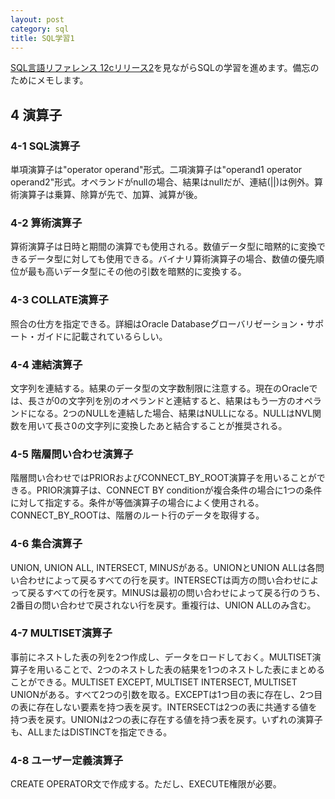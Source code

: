 ```yaml
---
layout: post
category: sql
title: SQL学習1
---
```

[SQL言語リファレンス 12cリリース2](https://docs.oracle.com/cd/E82638_01/SQLRF/toc.htm)を見ながらSQLの学習を進めます。備忘のためにメモします。

## 4 演算子
### 4-1 SQL演算子
単項演算子は"operator operand"形式。二項演算子は"operand1 operator operand2"形式。オペランドがnullの場合、結果はnullだが、連結(||)は例外。算術演算子は乗算、除算が先で、加算、減算が後。

### 4-2 算術演算子
算術演算子は日時と期間の演算でも使用される。数値データ型に暗黙的に変換できるデータ型に対しても使用できる。バイナリ算術演算子の場合、数値の優先順位が最も高いデータ型にその他の引数を暗黙的に変換する。

### 4-3 COLLATE演算子
照合の仕方を指定できる。詳細はOracle Databaseグローバリゼーション・サポート・ガイドに記載されているらしい。

### 4-4 連結演算子
文字列を連結する。結果のデータ型の文字数制限に注意する。現在のOracleでは、長さが0の文字列を別のオペランドと連結すると、結果はもう一方のオペランドになる。2つのNULLを連結した場合、結果はNULLになる。NULLはNVL関数を用いて長さ0の文字列に変換したあと結合することが推奨される。

### 4-5 階層問い合わせ演算子
階層問い合わせではPRIORおよびCONNECT_BY_ROOT演算子を用いることができる。PRIOR演算子は、CONNECT BY conditionが複合条件の場合に1つの条件に対して指定する。条件が等価演算子の場合によく使用される。CONNECT_BY_ROOTは、階層のルート行のデータを取得する。

### 4-6 集合演算子
UNION, UNION ALL, INTERSECT, MINUSがある。UNIONとUNION ALLは各問い合わせによって戻るすべての行を戻す。INTERSECTは両方の問い合わせによって戻るすべての行を戻す。MINUSは最初の問い合わせによって戻る行のうち、2番目の問い合わせで戻されない行を戻す。重複行は、UNION ALLのみ含む。

### 4-7 MULTISET演算子
事前にネストした表の列を2つ作成し、データをロードしておく。MULTISET演算子を用いることで、2つのネストした表の結果を1つのネストした表にまとめることができる。MULTISET EXCEPT, MULTISET INTERSECT, MULTISET UNIONがある。すべて2つの引数を取る。EXCEPTは1つ目の表に存在し、2つ目の表に存在しない要素を持つ表を戻す。INTERSECTは2つの表に共通する値を持つ表を戻す。UNIONは2つの表に存在する値を持つ表を戻す。いずれの演算子も、ALLまたはDISTINCTを指定できる。

### 4-8 ユーザー定義演算子
CREATE OPERATOR文で作成する。ただし、EXECUTE権限が必要。